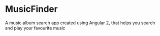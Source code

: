 # MusicFinder
A music album search app created using Angular 2, that helps you search and play your favourite music
